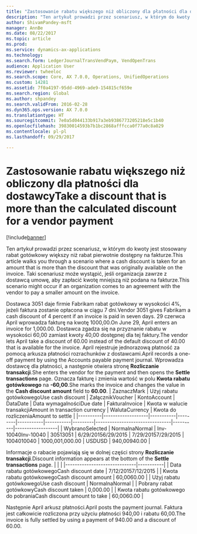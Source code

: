 ```yaml
---
title: "Zastosowanie rabatu większego niż obliczony dla płatności dla dostawcy"
description: "Ten artykuł prowadzi przez scenariusz, w którym do kwoty jest stosowany rabat gotówkowy większy niż rabat pierwotnie dostępny na fakturze. Taki scenariusz może wystąpić, jeśli organizacja zawrze z dostawcą umowę, aby zapłacić kwotę mniejszą niż podana na fakturze."
author: ShivamPandey-msft
manager: AnnBe
ms.date: 08/22/2017
ms.topic: article
ms.prod: 
ms.service: dynamics-ax-applications
ms.technology: 
ms.search.form: LedgerJournalTransVendPaym, VendOpenTrans
audience: Application User
ms.reviewer: twheeloc
ms.search.scope: Core, AX 7.0.0, Operations, UnifiedOperations
ms.custom: 14281
ms.assetid: 7f0a4197-95dd-4969-ade9-154815cf659e
ms.search.region: Global
ms.author: shpandey
ms.search.validFrom: 2016-02-28
ms.dyn365.ops.version: AX 7.0.0
ms.translationtype: HT
ms.sourcegitcommit: 7e0a5d044133b917a3eb9386773205218e5c1b40
ms.openlocfilehash: 39830014593b7b1bc2868afffcca0f77a0c8a029
ms.contentlocale: pl-pl
ms.lasthandoff: 09/29/2017

---
```


# <a name="take-a-discount-that-is-more-than-the-calculated-discount-for-a-vendor-payment"></a><span data-ttu-id="b6985-104">Zastosowanie rabatu większego niż obliczony dla płatności dla dostawcy</span><span class="sxs-lookup"><span data-stu-id="b6985-104">Take a discount that is more than the calculated discount for a vendor payment</span></span>

[!include[banner](../includes/banner.md)]


<span data-ttu-id="b6985-105">Ten artykuł prowadzi przez scenariusz, w którym do kwoty jest stosowany rabat gotówkowy większy niż rabat pierwotnie dostępny na fakturze.</span><span class="sxs-lookup"><span data-stu-id="b6985-105">This article walks you through a scenario where a cash discount is taken for an amount that is more than the discount that was originally available on the invoice.</span></span> <span data-ttu-id="b6985-106">Taki scenariusz może wystąpić, jeśli organizacja zawrze z dostawcą umowę, aby zapłacić kwotę mniejszą niż podana na fakturze.</span><span class="sxs-lookup"><span data-stu-id="b6985-106">This scenario might occur if an organization comes to an agreement with the vendor to pay a smaller amount on the invoice.</span></span> 

<span data-ttu-id="b6985-107">Dostawca 3051 daje firmie Fabrikam rabat gotówkowy w wysokości 4%, jeżeli faktura zostanie opłacona w ciągu 7 dni.</span><span class="sxs-lookup"><span data-stu-id="b6985-107">Vendor 3051 gives Fabrikam a cash discount of 4 percent if an invoice is paid in seven days.</span></span> <span data-ttu-id="b6985-108">29 czerwca April wprowadza fakturę na kwotę 1000,00.</span><span class="sxs-lookup"><span data-stu-id="b6985-108">On June 29, April enters an invoice for 1,000.00.</span></span> <span data-ttu-id="b6985-109">Dostawca zgadza się na przyznanie rabatu w wysokości 60,00 zamiast kwoty 40,00 dostępnej dla tej faktury.</span><span class="sxs-lookup"><span data-stu-id="b6985-109">The vendor lets April take a discount of 60.00 instead of the default discount of 40.00 that is available for the invoice.</span></span> <span data-ttu-id="b6985-110">April rejestruje jednorazową płatność za pomocą arkusza płatności rozrachunków z dostawcami.</span><span class="sxs-lookup"><span data-stu-id="b6985-110">April records a one-off payment by using the Accounts payable payment journal.</span></span> <span data-ttu-id="b6985-111">Wprowadza dostawcę dla płatności, a następnie otwiera stronę **Rozliczanie transakcji**.</span><span class="sxs-lookup"><span data-stu-id="b6985-111">She enters the vendor for the payment and then opens the **Settle transactions** page.</span></span> <span data-ttu-id="b6985-112">Oznacza fakturę i zmienia wartość w polu **Kwota rabatu gotówkowego** na **-60,00**.</span><span class="sxs-lookup"><span data-stu-id="b6985-112">She marks the invoice and changes the value in the **Cash discount amount** field to **60.00**.</span></span>
| <span data-ttu-id="b6985-113">Zaznacz</span><span class="sxs-lookup"><span data-stu-id="b6985-113">Mark</span></span>     | <span data-ttu-id="b6985-114">Użyj rabatu gotówkowego</span><span class="sxs-lookup"><span data-stu-id="b6985-114">Use cash discount</span></span> | <span data-ttu-id="b6985-115">Załącznik</span><span class="sxs-lookup"><span data-stu-id="b6985-115">Voucher</span></span>   | <span data-ttu-id="b6985-116">Konto</span><span class="sxs-lookup"><span data-stu-id="b6985-116">Account</span></span> | <span data-ttu-id="b6985-117">Data</span><span class="sxs-lookup"><span data-stu-id="b6985-117">Date</span></span>      | <span data-ttu-id="b6985-118">Data wymagalności</span><span class="sxs-lookup"><span data-stu-id="b6985-118">Due date</span></span>  | <span data-ttu-id="b6985-119">Faktura</span><span class="sxs-lookup"><span data-stu-id="b6985-119">Invoice</span></span> | <span data-ttu-id="b6985-120">Kwota w walucie transakcji</span><span class="sxs-lookup"><span data-stu-id="b6985-120">Amount in transaction currency</span></span> | <span data-ttu-id="b6985-121">Waluta</span><span class="sxs-lookup"><span data-stu-id="b6985-121">Currency</span></span> | <span data-ttu-id="b6985-122">Kwota do rozliczenia</span><span class="sxs-lookup"><span data-stu-id="b6985-122">Amount to settle</span></span> |
|----------|-------------------|-----------|---------|-----------|-----------|---------|--------------------------------|----------|------------------|
| <span data-ttu-id="b6985-123">Wybrano</span><span class="sxs-lookup"><span data-stu-id="b6985-123">Selected</span></span> | <span data-ttu-id="b6985-124">Normalna</span><span class="sxs-lookup"><span data-stu-id="b6985-124">Normal</span></span>            | <span data-ttu-id="b6985-125">Inv-10040</span><span class="sxs-lookup"><span data-stu-id="b6985-125">Inv-10040</span></span> | <span data-ttu-id="b6985-126">3051</span><span class="sxs-lookup"><span data-stu-id="b6985-126">3051</span></span>    | <span data-ttu-id="b6985-127">6/29/2015</span><span class="sxs-lookup"><span data-stu-id="b6985-127">6/29/2015</span></span> | <span data-ttu-id="b6985-128">7/29/2015</span><span class="sxs-lookup"><span data-stu-id="b6985-128">7/29/2015</span></span> | <span data-ttu-id="b6985-129">10040</span><span class="sxs-lookup"><span data-stu-id="b6985-129">10040</span></span>   | <span data-ttu-id="b6985-130">1000,00</span><span class="sxs-lookup"><span data-stu-id="b6985-130">1,000.00</span></span>                       | <span data-ttu-id="b6985-131">USD</span><span class="sxs-lookup"><span data-stu-id="b6985-131">USD</span></span>      | <span data-ttu-id="b6985-132">940,00</span><span class="sxs-lookup"><span data-stu-id="b6985-132">940.00</span></span>           |

<span data-ttu-id="b6985-133">Informacje o rabacie pojawiają się w dolnej części strony **Rozliczanie transakcji**.</span><span class="sxs-lookup"><span data-stu-id="b6985-133">Discount information appears at the bottom of the **Settle transactions** page.</span></span>
|                              |           |
|------------------------------|-----------|
| <span data-ttu-id="b6985-134">Data rabatu gotówkowego</span><span class="sxs-lookup"><span data-stu-id="b6985-134">Cash discount date</span></span>           | <span data-ttu-id="b6985-135">7/12/2015</span><span class="sxs-lookup"><span data-stu-id="b6985-135">7/12/2015</span></span> |
| <span data-ttu-id="b6985-136">Kwota rabatu gotówkowego</span><span class="sxs-lookup"><span data-stu-id="b6985-136">Cash discount amount</span></span>         | <span data-ttu-id="b6985-137">60,00</span><span class="sxs-lookup"><span data-stu-id="b6985-137">60.00</span></span>     |
| <span data-ttu-id="b6985-138">Użyj rabatu gotówkowego</span><span class="sxs-lookup"><span data-stu-id="b6985-138">Use cash discount</span></span>            | <span data-ttu-id="b6985-139">Normalna</span><span class="sxs-lookup"><span data-stu-id="b6985-139">Normal</span></span>    |
| <span data-ttu-id="b6985-140">Pobrany rabat gotówkowy</span><span class="sxs-lookup"><span data-stu-id="b6985-140">Cash discount taken</span></span>          | <span data-ttu-id="b6985-141">0,00</span><span class="sxs-lookup"><span data-stu-id="b6985-141">0.00</span></span>      |
| <span data-ttu-id="b6985-142">Kwota rabatu gotówkowego do pobrania</span><span class="sxs-lookup"><span data-stu-id="b6985-142">Cash discount amount to take</span></span> | <span data-ttu-id="b6985-143">60,00</span><span class="sxs-lookup"><span data-stu-id="b6985-143">60.00</span></span>     |

<span data-ttu-id="b6985-144">Następnie April arkusz płatności.</span><span class="sxs-lookup"><span data-stu-id="b6985-144">April posts the payment journal.</span></span> <span data-ttu-id="b6985-145">Faktura jest całkowicie rozliczona przy użyciu płatności 940,00 i rabatu 60,00.</span><span class="sxs-lookup"><span data-stu-id="b6985-145">The invoice is fully settled by using a payment of 940.00 and a discount of 60.00.</span></span>




